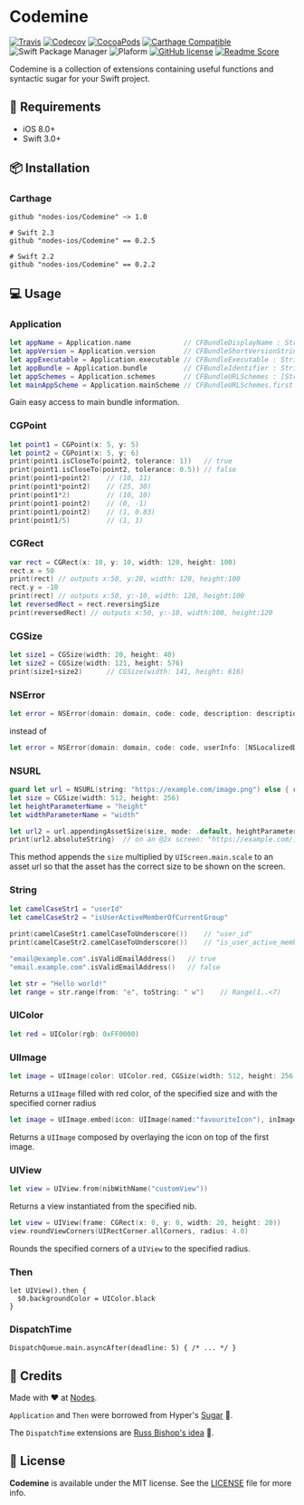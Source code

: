 # Codemine

[![Travis](https://img.shields.io/travis/nodes-ios/Codemine.svg)](https://travis-ci.org/nodes-ios/Codemine)
[![Codecov](https://img.shields.io/codecov/c/github/nodes-ios/Codemine.svg)](https://codecov.io/github/nodes-ios/Codemine)
[![CocoaPods](https://img.shields.io/cocoapods/v/Codemine.svg)](https://cocoapods.org/pods/Codemine)
[![Carthage Compatible](https://img.shields.io/badge/Carthage-compatible-4BC51D.svg?style=flat)](https://github.com/Carthage/Carthage)
![Swift Package Manager](https://img.shields.io/badge/SPM-compatible-brightgreen.svg)
![Plaform](https://img.shields.io/badge/platform-iOS-lightgrey.svg)
[![GitHub license](https://img.shields.io/badge/license-MIT-blue.svg)](https://github.com/nodes-ios/Codemine/blob/master/LICENSE)
[![Readme Score](http://readme-score-api.herokuapp.com/score.svg?url=nodes-ios/codemine)](http://clayallsopp.github.io/readme-score?url=nodes-ios/codemine)

Codemine is a collection of extensions containing useful functions and syntactic sugar for your Swift project.


## 📝 Requirements

* iOS 8.0+
* Swift 3.0+


## 📦 Installation

### Carthage
~~~
github "nodes-ios/Codemine" ~> 1.0

# Swift 2.3
github "nodes-ios/Codemine" == 0.2.5

# Swift 2.2
github "nodes-ios/Codemine" == 0.2.2
~~~


## 💻 Usage

### Application
```swift
let appName = Application.name             // CFBundleDisplayName : String
let appVersion = Application.version       // CFBundleShortVersionString : String
let appExecutable = Application.executable // CFBundleExecutable : String
let appBundle = Application.bundle         // CFBundleIdentifier : String
let appSchemes = Application.schemes       // CFBundleURLSchemes : [String]
let mainAppScheme = Application.mainScheme // CFBundleURLSchemes.first : String?
```

Gain easy access to main bundle information.

### CGPoint
```swift
let point1 = CGPoint(x: 5, y: 5)
let point2 = CGPoint(x: 5, y: 6)
print(point1.isCloseTo(point2, tolerance: 1))	// true
print(point1.isCloseTo(point2, tolerance: 0.5))	// false
print(point1+point2)	// (10, 11)
print(point1*point2)	// (25, 30)
print(point1*2)			// (10, 10)
print(point1-point2)	// (0, -1)
print(point1/point2)	// (1, 0.83)
print(point1/5)			// (1, 1)
```

### CGRect
```swift
var rect = CGRect(x: 10, y: 10, width: 120, height: 100)
rect.x = 50
print(rect)	// outputs x:50, y:20, width: 120, height:100
rect.y = -10
print(rect)	// outputs x:50, y:-10, width: 120, height:100
let reversedRect = rect.reversingSize
print(reversedRect)	// outputs x:50, y:-10, width:100, height:120
```

### CGSize
```swift
let size1 = CGSize(width: 20, height: 40)
let size2 = CGSize(width: 121, height: 576)
print(size1+size2)		// CGSize(width: 141, height: 616)
```


### NSError
```swift
let error = NSError(domain: domain, code: code, description: description)
```
instead of

```swift
let error = NSError(domain: domain, code: code, userInfo: [NSLocalizedDescriptionKey : description])
```

### NSURL
```swift
guard let url = NSURL(string: "https://example.com/image.png") else { return }
let size = CGSize(width: 512, height: 256)
let heightParameterName = "height"
let widthParameterName = "width"

let url2 = url.appendingAssetSize(size, mode: .default, heightParameterName: heightParameterName, widthParameterName: widthParameterName)
print(url2.absoluteString)	// on an @2x screen: "https://example.com/image.png?width=1024&height=512"
```
This method appends the `size` multiplied by `UIScreen.main.scale` to an asset url so that the asset has the correct size to be shown on the screen.

### String
```swift
let camelCaseStr1 = "userId"
let camelCaseStr2 = "isUserActiveMemberOfCurrentGroup"
        
print(camelCaseStr1.camelCaseToUnderscore())	// "user_id"
print(camelCaseStr2.camelCaseToUnderscore())	// "is_user_active_member_of_current_group"
```
```swift
"email@example.com".isValidEmailAddress()	// true
"email.example.com".isValidEmailAddress()	// false
```

```swift
let str = "Hello world!"
let range = str.range(from: "e", toString: " w")	// Range(1..<7)
```

### UIColor

```swift
let red = UIColor(rgb: 0xFF0000)
```

### UIImage

```swift
let image = UIImage(color: UIColor.red, CGSize(width: 512, height: 256), cornerRadius:4.0)
```
Returns a `UIImage` filled with red color, of the specified size and with the specified corner radius

```swift
let image = UIImage.embed(icon: UIImage(named:"favouriteIcon"), inImage: UIImage(named:"profilePhoto"))
```
Returns a `UIImage` composed by overlaying the icon on top of the first image.

### UIView
```swift
let view = UIView.from(nibWithName("customView"))
```
Returns a view instantiated from the specified nib.

```swift
let view = UIView(frame: CGRect(x: 0, y: 0, width: 20, height: 20))
view.roundViewCorners(UIRectCorner.allCorners, radius: 4.0)
```
Rounds the specified corners of a `UIView` to the specified radius.

### Then

```
let UIView().then {
  $0.backgroundColor = UIColor.black
}
```

### DispatchTime

```
DispatchQueue.main.asyncAfter(deadline: 5) { /* ... */ }
```

## 👥 Credits
Made with ❤️ at [Nodes](http://nodesagency.com). 

`Application` and `Then` were borrowed from Hyper's [Sugar](https://github.com/hyperoslo/Sugar) 🙈.

The `DispatchTime` extensions are [Russ Bishop's idea](http://www.russbishop.net/quick-easy-dispatchtime) 🙈.

## 📄 License
**Codemine** is available under the MIT license. See the [LICENSE](https://github.com/nodes-ios/Codemine/blob/master/LICENSE) file for more info.
